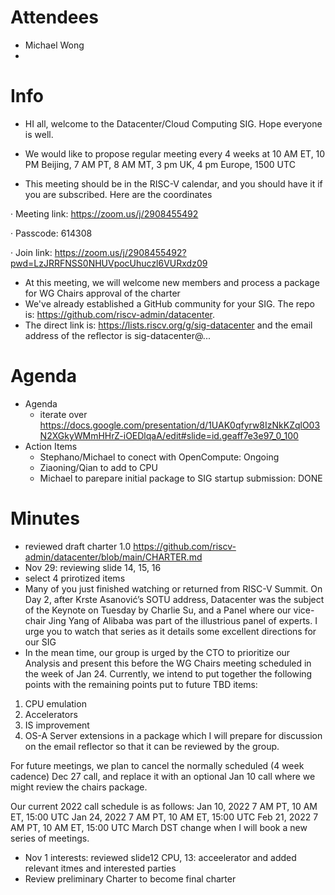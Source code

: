 # Attendees
- Michael Wong  
- 

# Info
- HI all, welcome to the Datacenter/Cloud Computing SIG. Hope everyone is well.
- We would like to propose regular meeting every 4 weeks at 10 AM ET, 10 PM Beijing, 7 AM PT, 8 AM MT, 3 pm UK, 4 pm Europe, 1500 UTC

- This meeting should be in the RISC-V calendar, and you should have it if you are subscribed. Here are the coordinates

·  Meeting link: https://zoom.us/j/2908455492

·  Passcode: 614308

·  Join link: https://zoom.us/j/2908455492?pwd=LzJRRFNSS0NHUVpocUhuczl6VURxdz09

- At this meeting, we will welcome new members and process a package for WG Chairs approval of the charter
- We've already established a GitHub community for your SIG.  The repo is: https://github.com/riscv-admin/datacenter. 
- The direct link is: https://lists.riscv.org/g/sig-datacenter and the email address of the reflector is sig-datacenter@...


# Agenda

- Agenda
  - iterate over https://docs.google.com/presentation/d/1UAK0qfyrw8IzNkKZqlO03N2XGkyWMmHHrZ-iOEDlqaA/edit#slide=id.geaff7e3e97_0_100
- Action Items
  - Stephano/Michael to conect with OpenCompute: Ongoing
  - Ziaoning/Qian to add to CPU
  - Michael to parepare initial package to SIG startup submission: DONE

# Minutes
  - reviewed draft charter 1.0 https://github.com/riscv-admin/datacenter/blob/main/CHARTER.md
  - Nov 29: reviewing slide 14, 15, 16
  - select 4 prirotized items
  - Many of you just finished watching or returned from RISC-V Summit. On Day 2, after Krste Asanović’s SOTU address, Datacenter was the subject of the Keynote on Tuesday by Charlie Su, and a Panel where our vice-chair Jing Yang of Alibaba was part of the illustrious panel of experts. I urge you to watch that series as it details some excellent directions for our SIG
  - In the mean time, our group is urged by the CTO to prioritize our Analysis and present this before the WG Chairs meeting scheduled in the week of Jan 24. Currently, we intend to put together the following points with the remaining points put to future TBD items:
1.	CPU emulation
2.	Accelerators
3.	IS improvement
4.	OS-A Server extensions
in a package which I will prepare for discussion on the email reflector so that it can be reviewed by the group.

For future meetings, we plan to cancel the normally scheduled (4 week cadence) Dec 27 call, and replace it with an optional Jan 10 call where we might review the chairs package.

Our current 2022 call schedule is as follows:
Jan 10, 2022 7 AM PT, 10 AM ET, 15:00 UTC
Jan 24, 2022 7 AM PT, 10 AM ET, 15:00 UTC
Feb 21, 2022 7 AM PT, 10 AM ET, 15:00 UTC
March DST change when I will book a new series of meetings. 

  - Nov 1  interests: reviewed slide12 CPU, 13: acceelerator and  added relevant itmes and interested parties
  - Review preliminary Charter to become final charter

